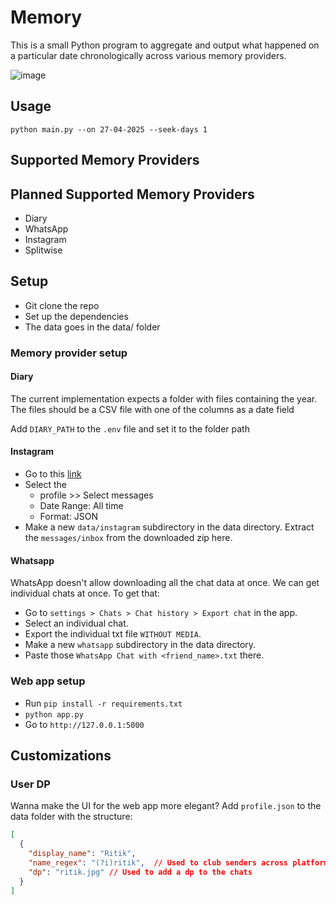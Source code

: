 # Memory
This is a small Python program to aggregate and output what happened on a particular date chronologically across various
memory providers.

![image](https://github.com/user-attachments/assets/50912aff-e470-498b-a66e-331e6d005d74)

## Usage
`python main.py --on 27-04-2025 --seek-days 1`

## Supported Memory Providers

## Planned Supported Memory Providers
- Diary
- WhatsApp
- Instagram
- Splitwise

## Setup
- Git clone the repo
- Set up the dependencies
- The data goes in the data/ folder
### Memory provider setup
#### Diary
The current implementation expects a folder with files containing the year.
The files should be a CSV file with one of the columns as a date field

Add `DIARY_PATH` to the `.env` file and set it to the folder path

#### Instagram
  - Go to this [link](https://accountscenter.instagram.com/info_and_permissions/dyi/?entry_point=deeplink_screen)
  - Select the 
    - profile >> Select messages
    - Date Range: All time
    - Format: JSON
  - Make a new `data/instagram` subdirectory in the data directory. Extract the `messages/inbox` from the downloaded zip here.

#### Whatsapp
WhatsApp doesn't allow downloading all the chat data at once. We can get individual chats at once. To get that:
  - Go to `settings > Chats > Chat history > Export chat` in the app.
  - Select an individual chat.
  - Export the individual txt file `WITHOUT MEDIA`.
  - Make a new `whatsapp` subdirectory in the data directory.
  - Paste those `WhatsApp Chat with <friend_name>.txt` there.

### Web app setup
- Run `pip install -r requirements.txt`
- `python app.py`
- Go to `http://127.0.0.1:5000`

## Customizations
### User DP
Wanna make the UI for the web app more elegant? Add `profile.json` to the data folder with the structure:
```json
[
  {
    "display_name": "Ritik",
    "name_regex": "(?i)ritik",  // Used to club senders across platform
    "dp": "ritik.jpg" // Used to add a dp to the chats
  }
]
